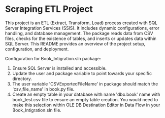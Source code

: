 # Scraping ETL Project
 This project is an ETL (Extract, Transform, Load) process created with SQL Server Integration Services (SSIS). It includes dynamic configurations, error handling, and database management. The package reads data from CSV files, checks for the existence of tables, and inserts or updates data within SQL Server. This README provides an overview of the project setup, configuration, and deployment.

Configuration for Book_Intigration.sln package:
1. Ensure SQL Server is installed and accessible.
2. Update the user and package variable to point towards your specific directory.
3. The user variable 'CSVExportedFileName' in package should match the 'csv_file_name' in book.py file.
4. Create an empty table in your database with name 'dbo.book' name with book_test.csv file to ensure an empty table creation. You would need to make this selection within OLE DB Destination Editor in Data Flow in your Book_Intigration.sln file.
